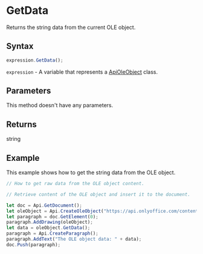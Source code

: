# GetData

Returns the string data from the current OLE object.

## Syntax

```javascript
expression.GetData();
```

`expression` - A variable that represents a [ApiOleObject](../ApiOleObject.md) class.

## Parameters

This method doesn't have any parameters.

## Returns

string

## Example

This example shows how to get the string data from the OLE object.

```javascript editor-docx
// How to get raw data from the OLE object content.

// Retrieve content of the OLE object and insert it to the document.

let doc = Api.GetDocument();
let oleObject = Api.CreateOleObject("https://api.onlyoffice.com/content/img/docbuilder/examples/ole-object-image.png", 130 * 36000, 90 * 36000, "https://youtu.be/SKGz4pmnpgY", "asc.{38E022EA-AD92-45FC-B22B-49DF39746DB4}");
let paragraph = doc.GetElement(0);
paragraph.AddDrawing(oleObject);
let data = oleObject.GetData();
paragraph = Api.CreateParagraph();
paragraph.AddText("The OLE object data: " + data);
doc.Push(paragraph);
```
